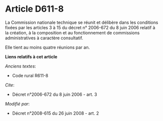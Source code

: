 # Article D611-8

La Commission nationale technique se réunit et délibère dans les conditions fixées par les articles 3 à 15 du décret n°
2006-672 du 8 juin 2006 relatif à la création, à la composition et au fonctionnement de commissions administratives à
caractère consultatif. 

Elle tient au moins quatre réunions par an.

**Liens relatifs à cet article**

_Anciens textes_:

  - Code rural R611-8

_Cite_:

  - Décret n°2006-672 du 8 juin 2006 - art. 3

_Modifié par_:

  - Décret n°2008-615 du 26 juin 2008 - art. 2
